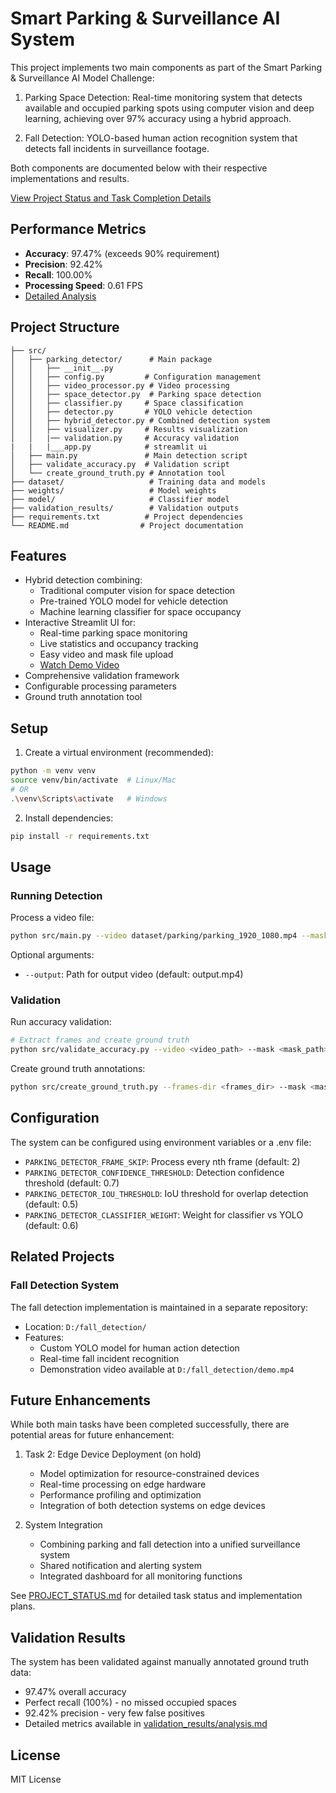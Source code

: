 # Smart Parking & Surveillance AI System

This project implements two main components as part of the Smart Parking & Surveillance AI Model Challenge:

1. Parking Space Detection: Real-time monitoring system that detects available and occupied parking spots using computer vision and deep learning, achieving over 97% accuracy using a hybrid approach.

2. Fall Detection: YOLO-based human action recognition system that detects fall incidents in surveillance footage.

Both components are documented below with their respective implementations and results.

[View Project Status and Task Completion Details](PROJECT_STATUS.md)

## Performance Metrics

- **Accuracy**: 97.47% (exceeds 90% requirement)
- **Precision**: 92.42%
- **Recall**: 100.00%
- **Processing Speed**: 0.61 FPS
- [Detailed Analysis](validation_results/analysis.md)

## Project Structure

```
├── src/
│   ├── parking_detector/      # Main package
│   │   ├── __init__.py
│   │   ├── config.py         # Configuration management
│   │   ├── video_processor.py # Video processing
│   │   ├── space_detector.py  # Parking space detection
│   │   ├── classifier.py     # Space classification
│   │   ├── detector.py       # YOLO vehicle detection
│   │   ├── hybrid_detector.py # Combined detection system
│   │   ├── visualizer.py     # Results visualization
│   │   |── validation.py     # Accuracy validation
|   |   |___app.py            # streamlit ui 
│   ├── main.py               # Main detection script
│   ├── validate_accuracy.py  # Validation script
│   └── create_ground_truth.py # Annotation tool
├── dataset/                   # Training data and models
├── weights/                   # Model weights
├── model/                     # Classifier model
├── validation_results/        # Validation outputs
├── requirements.txt          # Project dependencies
└── README.md                # Project documentation
```

## Features

- Hybrid detection combining:
  * Traditional computer vision for space detection
  * Pre-trained YOLO model for vehicle detection
  * Machine learning classifier for space occupancy
- Interactive Streamlit UI for:
  * Real-time parking space monitoring
  * Live statistics and occupancy tracking
  * Easy video and mask file upload
  * [Watch Demo Video](validation_results/streamlit-app-2025-04-10-04-04-64.webm)
- Comprehensive validation framework
- Configurable processing parameters
- Ground truth annotation tool

## Setup

1. Create a virtual environment (recommended):
```bash
python -m venv venv
source venv/bin/activate  # Linux/Mac
# OR
.\venv\Scripts\activate   # Windows
```

2. Install dependencies:
```bash
pip install -r requirements.txt
```

## Usage

### Running Detection

Process a video file:
```bash
python src/main.py --video dataset/parking/parking_1920_1080.mp4 --mask dataset/parking/mask_1920_1080.png
```

Optional arguments:
- `--output`: Path for output video (default: output.mp4)

### Validation

Run accuracy validation:
```bash
# Extract frames and create ground truth
python src/validate_accuracy.py --video <video_path> --mask <mask_path> --ground-truth <annotations_path>
```

Create ground truth annotations:
```bash
python src/create_ground_truth.py --frames-dir <frames_dir> --mask <mask_path> --output <output_path>
```

## Configuration

The system can be configured using environment variables or a .env file:

- `PARKING_DETECTOR_FRAME_SKIP`: Process every nth frame (default: 2)
- `PARKING_DETECTOR_CONFIDENCE_THRESHOLD`: Detection confidence threshold (default: 0.7)
- `PARKING_DETECTOR_IOU_THRESHOLD`: IoU threshold for overlap detection (default: 0.5)
- `PARKING_DETECTOR_CLASSIFIER_WEIGHT`: Weight for classifier vs YOLO (default: 0.6)

## Related Projects

### Fall Detection System
The fall detection implementation is maintained in a separate repository:
- Location: `D:/fall_detection/`
- Features:
  * Custom YOLO model for human action detection
  * Real-time fall incident recognition
  * Demonstration video available at `D:/fall_detection/demo.mp4`

## Future Enhancements

While both main tasks have been completed successfully, there are potential areas for future enhancement:

1. Task 2: Edge Device Deployment (on hold)
   - Model optimization for resource-constrained devices
   - Real-time processing on edge hardware
   - Performance profiling and optimization
   - Integration of both detection systems on edge devices

2. System Integration
   - Combining parking and fall detection into a unified surveillance system
   - Shared notification and alerting system
   - Integrated dashboard for all monitoring functions

See [PROJECT_STATUS.md](PROJECT_STATUS.md) for detailed task status and implementation plans.

## Validation Results

The system has been validated against manually annotated ground truth data:
- 97.47% overall accuracy
- Perfect recall (100%) - no missed occupied spaces
- 92.42% precision - very few false positives
- Detailed metrics available in [validation_results/analysis.md](validation_results/analysis.md)

## License

MIT License